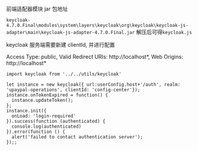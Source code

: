 
前端适配器模块 jar 包地址

`keycloak-4.7.0.Final\modules\system\layers\keycloak\org\keycloak\keycloak-js-adapter\main\keycloak-js-adapter-4.7.0.Final.jar` 解压后可得`keycloak.js`


keycloak 服务端需要新建 clientId, 并进行配置

Access Type: public,
Valid Redirect URIs: http://localhost*,
Web Origins: http://localhost*

```
import keycloak from '../../utils/keycloak'

let instance = new keycloak({ url:userConfig.host+'/auth', realm: 'upaypal-operations', clientId: 'config-center'});
instance.onTokenExpired = function() {
  instance.updateToken();
};
instance.init({
  onLoad: 'login-required'
}).success(function (authenticated) {
  console.log(authenticated)
}).error(function () {
  alert('failed to contact authentication server');
});;
```

